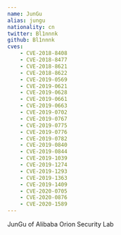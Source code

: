 ```yaml
---
name: JunGu
alias: jungu
nationality: cn
twitter: Bl1nnnk
github: Bl1nnnk
cves:
    - CVE-2018-8408
    - CVE-2018-8477
    - CVE-2018-8621
    - CVE-2018-8622
    - CVE-2019-0569
    - CVE-2019-0621
    - CVE-2019-0628
    - CVE-2019-0661
    - CVE-2019-0663
    - CVE-2019-0702
    - CVE-2019-0767
    - CVE-2019-0775
    - CVE-2019-0776
    - CVE-2019-0782
    - CVE-2019-0840
    - CVE-2019-0844
    - CVE-2019-1039
    - CVE-2019-1274
    - CVE-2019-1293
    - CVE-2019-1363
    - CVE-2019-1409
    - CVE-2020-0705
    - CVE-2020-0876
    - CVE-2020-1589
---
```

JunGu of Alibaba Orion Security Lab
